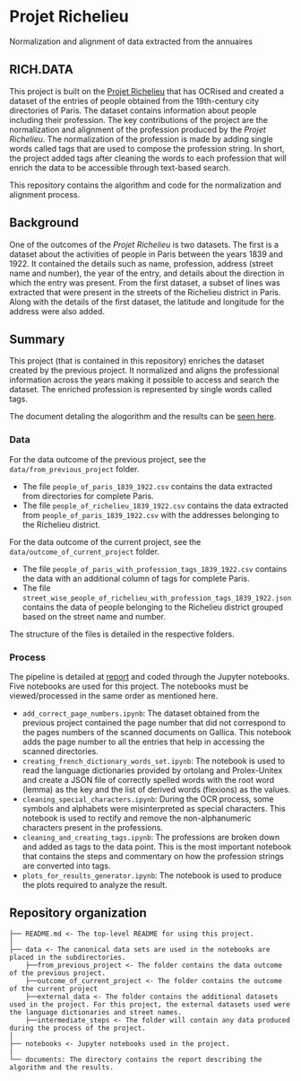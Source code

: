 # Projet Richelieu 
 Normalization and alignment of data extracted from the annuaires

## RICH.DATA

This project is built on the [Projet Richelieu](https://github.com/adescombes/Richelieu) that has OCRised and created a dataset of the entries of people obtained from the 19th-century city directories of Paris. The dataset contains information about people including their profession. The key contributions of the project are the normalization and alignment of the profession produced by the _Projet Richelieu_. The normalization of the profession is made by adding single words called tags that are used to compose the profession string. In short, the project added tags after cleaning the words to each profession that will enrich the data to be accessible through text-based search. 

This repository contains the algorithm and code for the normalization and alignment process.

## Background

One of the outcomes of the _Projet Richelieu_ is two datasets. The first is a dataset about the activities of people in Paris between the years 1839 and 1922. It contained the details such as name, profession, address (street name and number), the year of the entry, and details about the direction in which the entry was present. From the first dataset, a subset of lines was extracted that were present in the streets of the Richelieu district in Paris. Along with the details of the first dataset, the latitude and longitude for the address were also added.

## Summary

This project (that is contained in this repository) enriches the dataset created by the previous project. It normalized and aligns the professional information across the years making it possible to access and search the dataset. The enriched profession is represented by single words called tags. 

The document detaling the alogorithm and the results can be [seen here](./documents/Report/Enriching_RICH_data_INHA_Internship_Report.pdf).

### Data

For the data outcome of the previous project, see the `data/from_previous_project` folder.
- The file `people_of_paris_1839_1922.csv` contains the data extracted from directories for complete Paris.
- The file `people_of_richelieu_1839_1922.csv` contains the data extracted from `people_of_paris_1839_1922.csv` with the addresses belonging to the Richelieu district.

For the data outcome of the current project, see the `data/outcome_of_current_project` folder.
- The file `people_of_paris_with_profession_tags_1839_1922.csv` contains the data with an additional column of tags for complete Paris.
- The file `street_wise_people_of_richelieu_with_profession_tags_1839_1922.json` contains the data of people belonging to the Richelieu district grouped based on the street name and number.

The structure of the files is detailed in the respective folders.

### Process

The pipeline is detailed at [report](./documents/Report/Enriching_RICH_data_INHA_Internship_Report.pdf) and coded through the Jupyter notebooks. Five notebooks are used for this project. The notebooks must be viewed/processed in the same order as mentioned here.
- `add_correct_page_numbers.ipynb`: The dataset obtained from the previous project contained the page number that did not correspond to the pages numbers of the scanned documents on Gallica. This notebook adds the page number to all the entries that help in accessing the scanned directories.
- `creating_french_dictionary_words_set.ipynb`: The notebook is used to read the language dictionaries provided by ortolang and Prolex-Unitex and create a JSON file of correctly spelled words with the root word (lemma) as the key and the list of derived words (flexions) as the values.
- `cleaning_special_characters.ipynb`: During the OCR process, some symbols and alphabets were misinterpreted as special characters. This notebook is used to rectify and remove the non-alphanumeric characters present in the professions.
- `cleaning_and_creating_tags.ipynb`: The professions are broken down and added as tags to the data point. This is the most important notebook that contains the steps and commentary on how the profession strings are converted into tags.
- `plots_for_results_generator.ipynb`: The notebook is used to produce the plots required to analyze the result.

## Repository organization

    ├── README.md <- The top-level README for using this project.
    │
    ├── data <- The canonical data sets are used in the notebooks are placed in the subdirectories.
        ├──from_previous_project <- The folder contains the data outcome of the previous project.
        ├──outcome_of_current_project <- The folder contains the outcome of the current project
        ├──external_data <- The folder contains the additional datasets used in the project. For this project, the external datasets used were the language dictionaries and street names.
        ├──intermediate_steps <- The folder will contain any data produced during the process of the project.
    │
    ├── notebooks <- Jupyter notebooks used in the project.
    |
    └── documents: The directory contains the report describing the algorithm and the results.